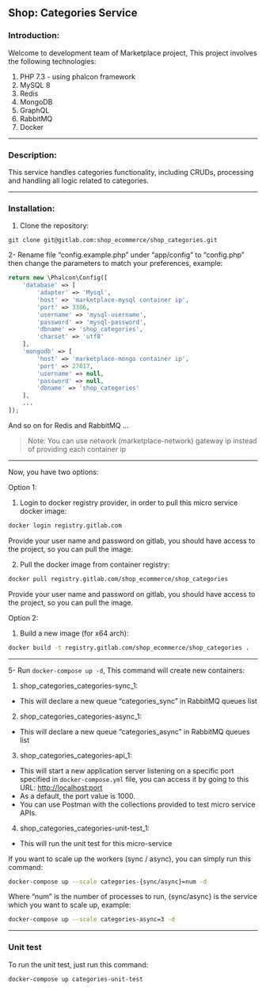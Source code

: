 Shop: Categories Service
--
### Introduction:
Welcome to development team of Marketplace project, This project involves the following technologies:
1. PHP 7.3 - using phalcon framework
2. MySQL 8
3. Redis
4. MongoDB
5. GraphQL
6. RabbitMQ
7. Docker

---

### Description:
This service handles categories functionality, including CRUDs, processing and handling all logic related to categories.

---

### Installation:

1. Clone the repository:
```shell script
git clone git@gitlab.com:shop_ecommerce/shop_categories.git
```

2- Rename file “config.example.php” under “app/config” to “config.php” then change the parameters to match your preferences, example:
```php
return new \Phalcon\Config([
    'database' => [
        'adapter' => 'Mysql',
        'host' => 'marketplace-mysql container ip',
        'port' => 3306,
        'username' => 'mysql-username',
        'password' => 'mysql-password',
        'dbname' => 'shop_categories',
        'charset' => 'utf8'
    ],
    'mongodb' => [
        'host' => 'marketplace-mongo container ip',
        'port' => 27017,
        'username' => null,
        'password' => null,
        'dbname' => 'shop_categories'
    ],
    ...
]);
```
And so on for Redis and RabbitMQ ...
>Note: You can use network (marketplace-network) gateway ip instead of providing each container ip

---

Now, you have two options:

Option 1:
1. Login to docker registry provider, in order to pull this micro service docker image:
```bash
docker login registry.gitlab.com
```
Provide your user name and password on gitlab, you should have access to the project, so you can pull the image.

2. Pull the docker image from container registry:
```bash
docker pull registry.gitlab.com/shop_ecommerce/shop_categories
```
Provide your user name and password on gitlab, you should have access to the project, so you can pull the image.

Option 2:
1. Build a new image (for x64 arch):
```bash
docker build -t registry.gitlab.com/shop_ecommerce/shop_categories .
```

---
       
5- Run `docker-compose up -d`, This command will create new containers:

1. shop_categories_categories-sync_1:
- This will declare a new queue “categories_sync” in RabbitMQ queues list
2. shop_categories_categories-async_1:
- This will declare a new queue “categories_async” in RabbitMQ queues list
3. shop_categories_categories-api_1:
- This will start a new application server listening on a specific port specified in `docker-compose.yml` file, you can access it by going to this URL: [http://localhost:port](http://localhost:1000)
- As a default, the port value is 1000.
- You can use Postman with the collections provided to test micro service APIs.
4. shop_categories_categories-unit-test_1:
- This will run the unit test for this micro-service

If you want to scale up the workers (sync / async), you can simply run this command:
```bash
docker-compose up --scale categories-{sync/async}=num -d
```

Where “num” is the number of processes to run, {sync/async} is the service which you want to scale up, example:
```bash
docker-compose up --scale categories-async=3 -d
```

---
### Unit test
To run the unit test, just run this command:
```bash
docker-compose up categories-unit-test
```
